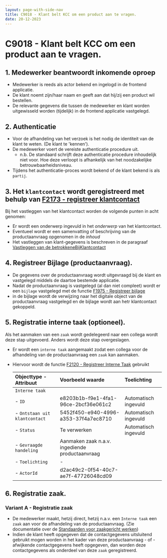 ```yaml
---
layout: page-with-side-nav
title: C9018 - Klant belt KCC om een product aan te vragen.
date: 20-12-2023
---
```


# C9018 - Klant belt KCC om een product aan te vragen.

## 1. Medewerker beantwoordt inkomende oproep

- Medewerker is reeds als actor bekend en ingelogd in de frontend applicatie.
- De klant noemt zijn/haar naam en geeft aan dat hij/zij een product wil bestellen.
- De relevante gegevens die tussen de medewerker en klant worden uitgewisseld worden (tijdelijk) in de frontend applicatie vastgelegd.

## 2. Authenticatie

- Voor de afhandeling van het verzoek is het nodig de identiteit van de klant te weten. (De klant te 'kennen').
- De medewerker voert de vereiste authenticatie procedure uit.
  - n.b. De standaard schrijft deze authenticatie procedure inhoudelijk niet voor. Hoe deze verloopt is afhankelijk van het noodzakelijke betrouwbaarheidsniveau.
- Tijdens het authenticatie-proces wordt bekend of de klant bekend is als `partij`.

## 3. Het `klantcontact`  wordt geregistreerd met behulp van [F2173 - registreer klantcontact](./2173)

Bij het vastleggen van het klantcontact worden de volgende punten in acht genomen:

- Er wordt een onderwerp ingevuld in het *onderwerp* van het klantcontact.
- Eventueel wordt er een samenvatting of beschrijving van de productaanvraag opgenomen in de *inhoud* 
- Het vastleggen van klant-gegevens is beschreven in de paragraaf  [Vastleggen van de betrokkeneBijKlantcontact](./2173.md#vastleggen-betrokkenebijklantcontact)
   
## 4. Registreer Bijlage (productaanvraag).

- De gegevens over de productaanvraag wordt uitgevraagd bij de klant en vastgelegd middels de daartoe bestemde applicatie.
- Nadat de productaanvraag is vastgelegd (al dan niet compleet) wordt er een `bijlage` vastgelegd met de functie [F1975 - Registreer bijlage](./1975.md)
- in de bijlage wordt de verwijzing naar het digitale object van de productaanvraag vastgelegd en de bijlage wordt aan hetr klantcontact gekoppeld. 

## 5. Registratie interne taak (optioneel).

Als het aanmaken van een `zaak` wordt gedelegeerd naar een collega wordt deze stap uitgevoerd. Anders wordt deze stap overgeslagen.

- Er wordt een `interne taak` aangemaakt zodat een collega voor de afhandeling van de productaanvraag een `zaak` kan aanmaken.
- Hiervoor wordt de functie [F2120 - Registreer Interne Taak](./2120) gebruikt
  
  | Objecttype - Attribuut | Voorbeeld waarde | Toelichting |
  | :----------- | :----------- | :----------- |
  | `Interne taak` | | |
  | - `ID` | e8203b1b-f9e1-4fa1-96ce-2bcf36e061c2 | Automatisch ingevuld |
  | - `Ontstaan uit klantcontact` | 5452f450-e940-4996-a353-37f4a7ec8710 | Automatisch ingevuld |
  | - `Status` | Te verwerken | Automatisch ingevuld | 
  | - `Gevraagde handeling` | Aanmaken zaak n.a.v. ingediende productaanvraag | |
  | - `Toelichting` | - | |
  | - `ActorId` | d2ac49c2-0f54-40c7-ae7f-47726048cd09 |  |

## 6. Registratie zaak.

### Variant A - Registratie zaak
- De medewerker maakt, hetzij direct, hetzij n.a.v. een `Interne taak` een `zaak` aan voor de afhandeling van de productaanvraag. (Zie documentatie over de [Standaarden voor zaakgericht werken](https://vng-realisatie.github.io/gemma-zaken/))
- Indien de klant heeft opgegeven dat de contactgegevens uitsluitend gebruikt mogen worden in het kader van deze productaanvraag - of - afwijkende contactgegevens heeft opgegeven, dan worden deze contactgegevens als onderdeel van deze `zaak` geregistreerd.
